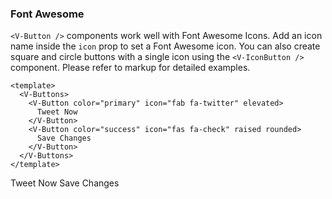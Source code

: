 ### Font Awesome

`<V-Button />` components work well with Font Awesome Icons.
Add an icon name inside the `icon` prop to set a Font Awesome icon.
You can also create square and circle buttons with a single icon
using the `<V-IconButton />` component.
Please refer to markup for detailed examples.

<!--code-->

```vue
<template>
  <V-Buttons>
    <V-Button color="primary" icon="fab fa-twitter" elevated>
      Tweet Now
    </V-Button>
    <V-Button color="success" icon="fas fa-check" raised rounded>
      Save Changes
    </V-Button>
  </V-Buttons>
</template>
```

<!--/code-->

<!--example-->

<V-Buttons>
  <V-Button color="primary" icon="fab fa-twitter" elevated>
    Tweet Now
  </V-Button>
  <V-Button color="success" icon="fas fa-check" raised rounded>
    Save Changes
  </V-Button>
</V-Buttons>

<!--/example-->
